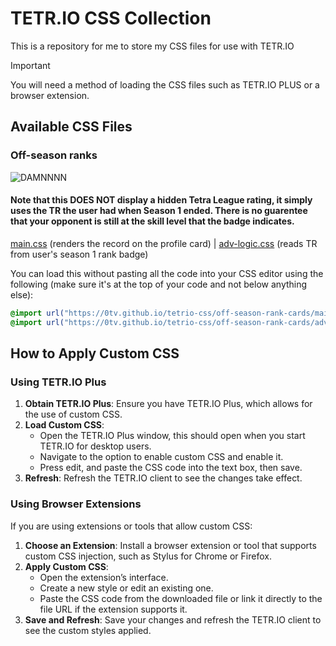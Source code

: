 # TETR.IO CSS Collection

This is a repository for me to store my CSS files for use with TETR.IO

> [!IMPORTANT]
> You will need a method of loading the CSS files such as TETR.IO PLUS or a browser extension.

## Available CSS Files

### Off-season ranks
![DAMNNNN](https://0tv.github.io/tetrio-css/off-season-rank-cards/example.png)
#### Note that this DOES NOT display a hidden Tetra League rating, it simply uses the TR the user had when Season 1 ended. There is no guarentee that your opponent is still at the skill level that the badge indicates.
[main.css](https://github.com/0tv/tetrio-css/blob/main/off-season-rank-cards/main.css) (renders the record on the profile card) | [adv-logic.css](https://github.com/0tv/tetrio-css/blob/main/off-season-rank-cards/adv-logic.css) (reads TR from user's season 1 rank badge)


You can load this without pasting all the code into your CSS editor using the following (make sure it's at the top of your code and not below anything else):
```css
@import url("https://0tv.github.io/tetrio-css/off-season-rank-cards/main.css");
@import url("https://0tv.github.io/tetrio-css/off-season-rank-cards/adv-logic.css");
```

## How to Apply Custom CSS

### Using TETR.IO Plus

1. **Obtain TETR.IO Plus**: Ensure you have TETR.IO Plus, which allows for the use of custom CSS.
2. **Load Custom CSS**: 
   - Open the TETR.IO Plus window, this should open when you start TETR.IO for desktop users.
   - Navigate to the option to enable custom CSS and enable it.
   - Press edit, and paste the CSS code into the text box, then save.
3. **Refresh**: Refresh the TETR.IO client to see the changes take effect.

### Using Browser Extensions

If you are using extensions or tools that allow custom CSS:

1. **Choose an Extension**: Install a browser extension or tool that supports custom CSS injection, such as Stylus for Chrome or Firefox.
2. **Apply Custom CSS**:
   - Open the extension’s interface.
   - Create a new style or edit an existing one.
   - Paste the CSS code from the downloaded file or link it directly to the file URL if the extension supports it.
3. **Save and Refresh**: Save your changes and refresh the TETR.IO client to see the custom styles applied.
